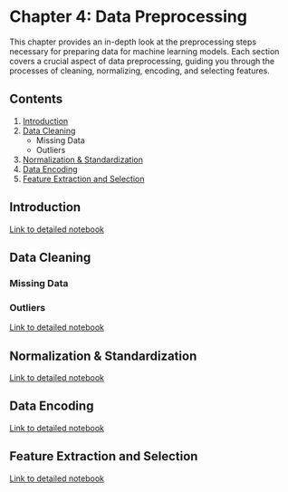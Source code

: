# Chapter 4: Data Preprocessing

This chapter provides an in-depth look at the preprocessing steps necessary for preparing data for machine learning models. Each section covers a crucial aspect of data preprocessing, guiding you through the processes of cleaning, normalizing, encoding, and selecting features.

## Contents

1. [Introduction](#introduction)
2. [Data Cleaning](#data-cleaning)
    - Missing Data
    - Outliers
3. [Normalization & Standardization](#normalization--standardization)
4. [Data Encoding](#data-encoding)
5. [Feature Extraction and Selection](#feature-extraction-and-selection)

## Introduction

[Link to detailed notebook](./01_Introduction.ipynb)

## Data Cleaning
### Missing Data
### Outliers

[Link to detailed notebook](./02_Data_Cleaning.ipynb)

## Normalization & Standardization

[Link to detailed notebook](./03_Normalization_Standardization.ipynb)

## Data Encoding

[Link to detailed notebook](./04_Data_Encoding.ipynb)

## Feature Extraction and Selection

[Link to detailed notebook](./05_Feature_Extraction_Selection.ipynb)
